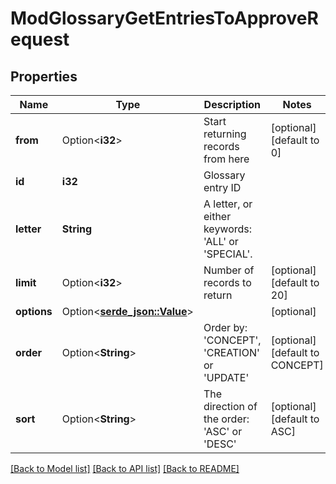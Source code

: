 # ModGlossaryGetEntriesToApproveRequest

## Properties

Name | Type | Description | Notes
------------ | ------------- | ------------- | -------------
**from** | Option<**i32**> | Start returning records from here | [optional][default to 0]
**id** | **i32** | Glossary entry ID | 
**letter** | **String** | A letter, or either keywords: 'ALL' or 'SPECIAL'. | 
**limit** | Option<**i32**> | Number of records to return | [optional][default to 20]
**options** | Option<[**serde_json::Value**](.md)> |  | [optional]
**order** | Option<**String**> | Order by: 'CONCEPT', 'CREATION' or 'UPDATE' | [optional][default to CONCEPT]
**sort** | Option<**String**> | The direction of the order: 'ASC' or 'DESC' | [optional][default to ASC]

[[Back to Model list]](../README.md#documentation-for-models) [[Back to API list]](../README.md#documentation-for-api-endpoints) [[Back to README]](../README.md)


